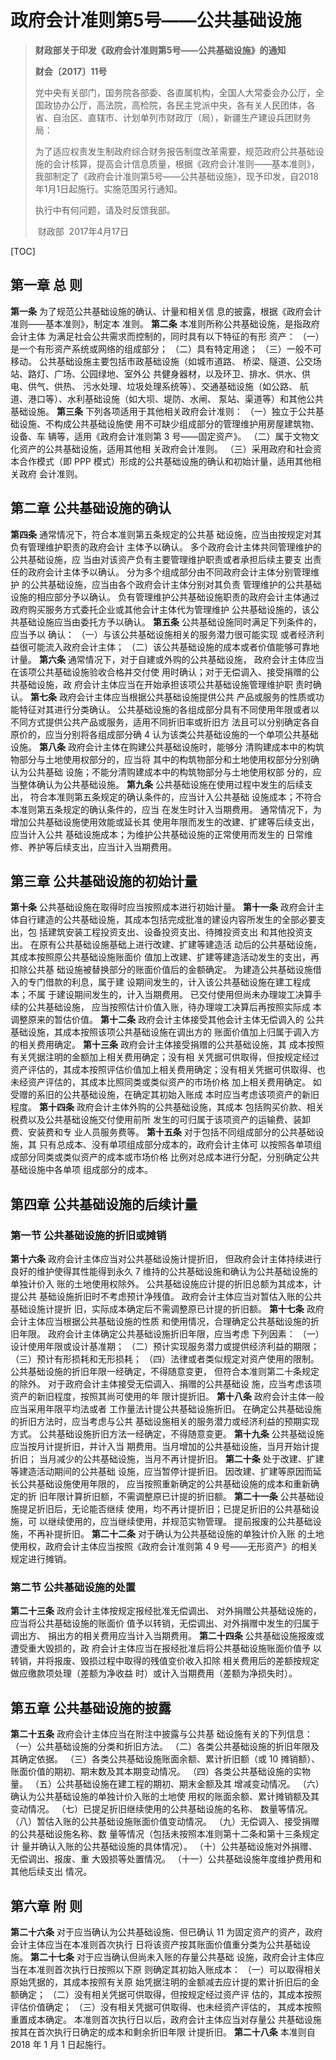 # 政府会计准则第5号——公共基础设施

>  **财政部关于印发《政府会计准则第5号——公共基础设施》的通知**
>
>  **财会〔2017〕11号**
>
>  党中央有关部门，国务院各部委、各直属机构，全国人大常委会办公厅，全国政协办公厅，高法院，高检院，各民主党派中央，各有关人民团体，各省、自治区、直辖市、计划单列市财政厅（局），新疆生产建设兵团财务局：
>
>  为了适应权责发生制政府综合财务报告制度改革需要，规范政府公共基础设施的会计核算，提高会计信息质量，根据《政府会计准则——基本准则》，我部制定了《政府会计准则第5号——公共基础设施》，现予印发，自2018年1月1日起施行。实施范围另行通知。
>
>  执行中有何问题，请及时反馈我部。
>
>  ​                                                                                               财政部
>  ​                                                                                           2017年4月17日



[TOC]



## 第一章 总 则

**第一条** 为了规范公共基础设施的确认、计量和相关信 息的披露，根据《政府会计准则——基本准则》，制定本 准则。 
**第二条** 本准则所称公共基础设施，是指政府会计主体 为满足社会公共需求而控制的，同时具有以下特征的有形 资产： 
（一）是一个有形资产系统或网络的组成部分； 
（二）具有特定用途； 
（三）一般不可移动。 公共基础设施主要包括市政基础设施（如城市道路、 桥梁、隧道、公交场站、路灯、广场、公园绿地、室外公 共健身器材，以及环卫、排水、供水、供电、供气、供热、 污水处理、垃圾处理系统等）、交通基础设施（如公路、 航道、港口等）、水利基础设施（如大坝、堤防、水闸、 泵站、渠道等）和其他公共基础设施。
**第三条** 下列各项适用于其他相关政府会计准则： 
（一）独立于公共基础设施、不构成公共基础设施使 用不可缺少组成部分的管理维护用房屋建筑物、设备、车 辆等，适用《政府会计准则第 3 号——固定资产》。 
（二）属于文物文化资产的公共基础设施，适用其他相 关政府会计准则。 
（三）采用政府和社会资本合作模式（即 PPP 模式）形成的公共基础设施的确认和初始计量，适用其他相关政府 会计准则。 
## 第二章 公共基础设施的确认 
**第四条** 通常情况下，符合本准则第五条规定的公共基 础设施，应当由按规定对其负有管理维护职责的政府会计 主体予以确认。 多个政府会计主体共同管理维护的公共基础设施，应 当由对该资产负有主要管理维护职责或者承担后续主要支 出责任的政府会计主体予以确认。 分为多个组成部分由不同政府会计主体分别管理维护 的公共基础设施，应当由各个政府会计主体分别对其负责 管理维护的公共基础设施的相应部分予以确认。 负有管理维护公共基础设施职责的政府会计主体通过 政府购买服务方式委托企业或其他会计主体代为管理维护 公共基础设施的，该公共基础设施应当由委托方予以确认。 
**第五条** 公共基础设施同时满足下列条件的，应当予以 确认： 
（一）与该公共基础设施相关的服务潜力很可能实现 或者经济利益很可能流入政府会计主体； 
（二）该公共基础设施的成本或者价值能够可靠地计量。 
**第六条** 通常情况下，对于自建或外购的公共基础设施， 政府会计主体应当在该项公共基础设施验收合格并交付使 用时确认；对于无偿调入、接受捐赠的公共基础设施，政 府会计主体应当在开始承担该项公共基础设施管理维护职 责时确认。 
**第七条** 政府会计主体应当根据公共基础设施提供公共 产品或服务的性质或功能特征对其进行分类确认。 公共基础设施的各组成部分具有不同使用年限或者以 不同方式提供公共产品或服务，适用不同折旧率或折旧方 法且可以分别确定各自原价的，应当分别将各组成部分确 4 认为该类公共基础设施的一个单项公共基础设施。 
**第八条** 政府会计主体在购建公共基础设施时，能够分 清购建成本中的构筑物部分与土地使用权部分的，应当将 其中的构筑物部分和土地使用权部分分别确认为公共基础 设施；不能分清购建成本中的构筑物部分与土地使用权部 分的，应当整体确认为公共基础设施。 
**第九条** 公共基础设施在使用过程中发生的后续支出， 符合本准则第五条规定的确认条件的，应当计入公共基础 设施成本；不符合本准则第五条规定的确认条件的，应当 在发生时计入当期费用。 通常情况下，为增加公共基础设施使用效能或延长其 使用年限而发生的改建、扩建等后续支出，应当计入公共 基础设施成本；为维护公共基础设施的正常使用而发生的 日常维修、养护等后续支出，应当计入当期费用。 
## 第三章 公共基础设施的初始计量 
**第十条** 公共基础设施在取得时应当按照成本进行初始计量。 
**第十一条** 政府会计主体自行建造的公共基础设施，其成本包括完成批准的建设内容所发生的全部必要支出，包 括建筑安装工程投资支出、设备投资支出、待摊投资支出 和其他投资支出。 在原有公共基础设施基础上进行改建、扩建等建造活 动后的公共基础设施，其成本按照原公共基础设施账面价 值加上改建、扩建等建造活动发生的支出，再扣除公共基 础设施被替换部分的账面价值后的金额确定。 为建造公共基础设施借入的专门借款的利息，属于建 设期间发生的，计入该公共基础设施在建工程成本；不属 于建设期间发生的，计入当期费用。 已交付使用但尚未办理竣工决算手续的公共基础设施， 应当按照估计价值入账，待办理竣工决算后再按照实际成 本调整原来的暂估价值。 
**第十二条** 政府会计主体接受其他会计主体无偿调入的 公共基础设施，其成本按照该项公共基础设施在调出方的 账面价值加上归属于调入方的相关费用确定。 
**第十三条** 政府会计主体接受捐赠的公共基础设施，其 成本按照有关凭据注明的金额加上相关费用确定；没有相 关凭据可供取得，但按规定经过资产评估的，其成本按照评估价值加上相关费用确定；没有相关凭据可供取得、也 未经资产评估的，其成本比照同类或类似资产的市场价格 加上相关费用确定。 如受赠的系旧的公共基础设施，在确定其初始入账成 本时应当考虑该项资产的新旧程度。 
**第十四条** 政府会计主体外购的公共基础设施，其成本 包括购买价款、相关税费以及公共基础设施交付使用前所 发生的可归属于该项资产的运输费、装卸费、安装费和专 业人员服务费等。 
**第十五条** 对于包括不同组成部分的公共基础设施，其 只有总成本、没有单项组成部分成本的，政府会计主体可 以按照各单项组成部分同类或类似资产的成本或市场价格 比例对总成本进行分配，分别确定公共基础设施中各单项 组成部分的成本。
## 第四章 公共基础设施的后续计量 
### 第一节 公共基础设施的折旧或摊销 
**第十六条** 政府会计主体应当对公共基础设施计提折旧， 但政府会计主体持续进行良好的维护使得其性能得到永久 7 维持的公共基础设施和确认为公共基础设施的单独计价入 账的土地使用权除外。 公共基础设施应计提的折旧总额为其成本，计提公共 基础设施折旧时不考虑预计净残值。 政府会计主体应当对暂估入账的公共基础设施计提折 旧，实际成本确定后不需调整原已计提的折旧额。 
**第十七条** 政府会计主体应当根据公共基础设施的性质 和使用情况，合理确定公共基础设施的折旧年限。 政府会计主体确定公共基础设施折旧年限，应当考虑 下列因素： 
（一）设计使用年限或设计基准期； 
（二）预计实现服务潜力或提供经济利益的期限； 
（三）预计有形损耗和无形损耗； 
（四）法律或者类似规定对资产使用的限制。 公共基础设施的折旧年限一经确定，不得随意变更， 但符合本准则第二十条规定的除外。 对于政府会计主体接受无偿调入、捐赠的公共基础设 施，应当考虑该项资产的新旧程度，按照其尚可使用的年 限计提折旧。
**第十八条** 政府会计主体一般应当采用年限平均法或者 工作量法计提公共基础设施折旧。 在确定公共基础设施的折旧方法时，应当考虑与公共 基础设施相关的服务潜力或经济利益的预期实现方式。 公共基础设施折旧方法一经确定，不得随意变更。 
**第十九条** 公共基础设施应当按月计提折旧，并计入当 期费用。当月增加的公共基础设施，当月开始计提折旧； 当月减少的公共基础设施，当月不再计提折旧。 
**第二十条** 处于改建、扩建等建造活动期间的公共基础 设施，应当暂停计提折旧。 因改建、扩建等原因而延长公共基础设施使用年限的， 应当按照重新确定的公共基础设施的成本和重新确定的折 旧年限计算折旧额，不需调整原已计提的折旧额。 
**第二十一条** 公共基础设施提足折旧后，无论能否继续 使用，均不再计提折旧；已提足折旧的公共基础设施，可 以继续使用的，应当继续使用，并规范实物管理。 提前报废的公共基础设施，不再补提折旧。 
**第二十二条** 对于确认为公共基础设施的单独计价入账 的土地使用权，政府会计主体应当按照《政府会计准则第 4 9 号——无形资产》的相关规定进行摊销。 
### 第二节 公共基础设施的处置 
**第二十三条** 政府会计主体按规定报经批准无偿调出、 对外捐赠公共基础设施的，应当将公共基础设施的账面价 值予以转销，无偿调出、对外捐赠中发生的归属于调出方、 捐出方的相关费用应当计入当期费用。 
**第二十四条** 公共基础设施报废或遭受重大毁损的，政 府会计主体应当在报经批准后将公共基础设施账面价值予 以转销，并将报废、毁损过程中取得的残值变价收入扣除 相关费用后的差额按规定做应缴款项处理（差额为净收益 时）或计入当期费用（差额为净损失时）。 
## 第五章 公共基础设施的披露 
**第二十五条** 政府会计主体应当在附注中披露与公共基 础设施有关的下列信息：
（一）公共基础设施的分类和折旧方法。 
（二）各类公共基础设施的折旧年限及其确定依据。 
（三）各类公共基础设施账面余额、累计折旧额（或 10 摊销额）、账面价值的期初、期末数及其本期变动情况。 
（四）各类公共基础设施的实物量。 
（五）公共基础设施在建工程的期初、期末金额及其 增减变动情况。 
（六）确认为公共基础设施的单独计价入账的土地使 用权的账面余额、累计摊销额及其变动情况。 
（七）已提足折旧继续使用的公共基础设施的名称、 数量等情况。 
（八）暂估入账的公共基础设施账面价值变动情况。 
（九）无偿调入、接受捐赠的公共基础设施名称、数 量等情况（包括未按照本准则第十二条和第十三条规定计 量并确认入账的公共基础设施的具体情况）。 
（十）公共基础设施对外捐赠、无偿调出、报废、重 大毁损等处置情况。 
（十一）公共基础设施年度维护费用和其他后续支出 情况。 
## 第六章 附 则 
**第二十六条** 对于应当确认为公共基础设施、但已确认 11 为固定资产的资产，政府会计主体应当在本准则首次执行 日将该资产按其账面价值重分类为公共基础设施。 
**第二十七条** 对于应当确认但尚未入账的存量公共基础 设施，政府会计主体应当在本准则首次执行日按照以下原 则确定其初始入账成本： 
（一）可以取得相关原始凭据的，其成本按照有关原 始凭据注明的金额减去应计提的累计折旧后的金额确定； 
（二）没有相关凭据可供取得，但按规定经过资产评 估的，其成本按照评估价值确定； 
（三）没有相关凭据可供取得、也未经资产评估的， 其成本按照重置成本确定。 本准则首次执行日以后，政府会计主体应当对存量公 共基础设施按其在首次执行日确定的成本和剩余折旧年限 计提折旧。 
**第二十八条** 本准则自 2018 年 1 月 1 日起施行。 